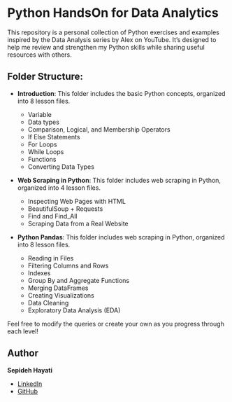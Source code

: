 # Python HandsOn for Data Analytics

This repository is a personal collection of Python exercises and examples inspired by the Data Analysis series by Alex on YouTube. It’s designed to help me review and strengthen my Python skills while sharing useful resources with others.

## Folder Structure:
  - **Introduction**: This folder includes the basic Python concepts, organized into 8 lesson files.
      - Variable
      - Data types
      - Comparison, Logical, and Membership Operators
      - If Else Statements
      - For Loops
      - While Loops
      - Functions
      - Converting Data Types

  - **Web Scraping in Python**: This folder includes web scraping in Python, organized into 4 lesson files.
      - Inspecting Web Pages with HTML
      - BeautifulSoup + Requests
      - Find and Find_All
      - Scraping Data from a Real Website

  - **Python Pandas**: This folder includes web scraping in Python, organized into 8 lesson files.
      - Reading in Files
      - Filtering Columns and Rows
      - Indexes
      - Group By and Aggregate Functions
      - Merging DataFrames
      - Creating Visualizations
      - Data Cleaning
      - Exploratory Data Analysis (EDA)
   
Feel free to modify the queries or create your own as you progress through each level!


## Author

**Sepideh Hayati**
- [LinkedIn](https://www.linkedin.com/in/sepidehhayati/)
- [GitHub](https://github.com/SepidehHayati)
     

